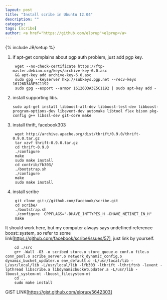 ```yaml
---
layout: post
title: "Install scribe in Ubuntu 12.04"
description: ""
category: 
tags: [scribe]
author: <a href="https://github.com/elprup">elprup</a>
---
```

{% include JB/setup %}

1. if apt-get complains about pgp auth problem, just add pgp key.

        wget --no-check-certificate https://ftp-master.debian.org/keys/archive-key-6.0.asc
        && apt-key add archive-key-6.0.asc
        sudo gpg --keyserver hkp://subkeys.pgp.net --recv-keys 16126D3A3E5C1192
        sudo gpg --export --armor 16126D3A3E5C1192 | sudo apt-key add -
     
2.  install supporting libs.

        sudo apt-get install libboost-all-dev libboost-test-dev libboost-program-options-dev libevent-dev automake libtool flex bison pkg-config g++ libssl-dev git-core make
         
3. install thrift, facebook303

        wget http://archive.apache.org/dist/thrift/0.9.0/thrift-0.9.0.tar.gz
        tar xzvf thrift-0.9.0.tar.gz
        cd thrift-0.9.0
        ./configure
        make
        sudo make install
        cd contrib/fb303/
        ./bootstrap.sh
        ./configure
        make
        sudo make install
         
4. install scribe
     
        git clone git://github.com/facebook/scribe.git
        cd scribe/
        ./bootstrap.sh
        ./configure  CPPFLAGS="-DHAVE_INTTYPES_H -DHAVE_NETINET_IN_H"
        make
It should work here, but my computer always says undefined reference boost::system, so refer to some link[https://github.com/facebook/scribe/issues/57], just link by yourself.

        cd ./src
        g++ -Wall -O3 -o scribed store.o store_queue.o conf.o file.o conn_pool.o scribe_server.o network_dynamic_config.o dynamic_bucket_updater.o env_default.o -L/usr/local/lib -L/usr/local/lib -L/usr/local/lib -lfb303 -lthrift -lthriftnb -levent -lpthread libscribe.a libdynamicbucketupdater.a -L/usr/lib -lboost_system-mt -lboost_filesystem-mt
        cd ..
        sudo make install
        
GIST  LINK[https://gist.github.com/elprup/5642303]
